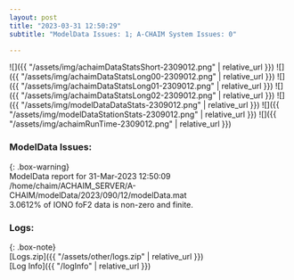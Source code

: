 ```yaml
---
layout: post
title: "2023-03-31 12:50:29"
subtitle: "ModelData Issues: 1; A-CHAIM System Issues: 0"

---
```


![]({{ "/assets/img/achaimDataStatsShort-2309012.png" | relative_url }})
![]({{ "/assets/img/achaimDataStatsLong00-2309012.png" | relative_url }})
![]({{ "/assets/img/achaimDataStatsLong01-2309012.png" | relative_url }})
![]({{ "/assets/img/achaimDataStatsLong02-2309012.png" | relative_url }})
![]({{ "/assets/img/modelDataDataStats-2309012.png" | relative_url }})
![]({{ "/assets/img/modelDataStationStats-2309012.png" | relative_url }})
![]({{ "/assets/img/achaimRunTime-2309012.png" | relative_url }})


### ModelData Issues:  
  
{: .box-warning}  
 ModelData report for 31-Mar-2023 12:50:09   
 /home/chaim/ACHAIM_SERVER/A-CHAIM/modelData/2023/090/12/modelData.mat   
 3.0612% of IONO foF2 data is non-zero and finite.   
  


### Logs:  
  
{: .box-note}  
[Logs.zip]({{ "/assets/other/logs.zip" | relative_url }})  
[Log Info]({{ "/logInfo" | relative_url }})  

